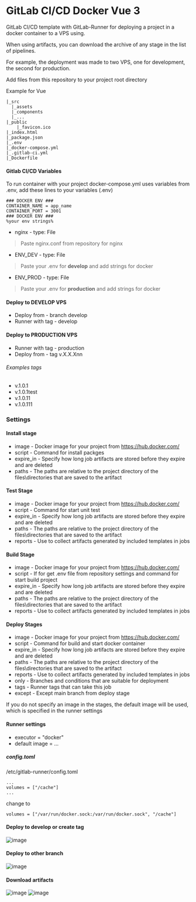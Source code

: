 # GitLab CI/CD Docker Vue 3

GitLab CI/CD template with GitLab-Runner for deploying a project in a docker container to a VPS using.

When using artifacts, you can download the archive of any stage in the list of pipelines.

For example, the deployment was made to two VPS, one for development, the second for production.

Add files from this repository to your project root directory

Example for Vue
```
|_src
  |_assets
  |_components
  |_...
|_public
    |_favicon.ico
|_index.html
|_package.json
|_.env
|_docker-compose.yml
|_.gitlab-ci.yml
|_Dockerfile
```

#### Gitlab CI/CD Variables
To run container with your project docker-compose.yml uses variables from .env, add these lines to your variables (.env)
```
### DOCKER ENV ###
CONTAINER_NAME = app_name
CONTAINER_PORT = 3001
### DOCKER ENV ###
%your env strings%
```

- nginx - type: File
> Paste nginx.conf from repository for nginx
- ENV_DEV -  type: File 
> Paste your .env for **develop** and add strings for docker
- ENV_PROD - type: File
> Paste your .env for **production** and add strings for docker

#### Deploy to DEVELOP VPS
- Deploy from - branch develop
- Runner with tag - develop

#### Deploy to PRODUCTION VPS
- Runner with tag - production
- Deploy from - tag v.X.X.Xnn

###### Examples tags
- v.1.0.1
- v.1.0.1test
- v.1.0.11
- v.1.0.111

### Settings
#### Install stage
- image - Docker image for your project from https://hub.docker.com/
- script - Command for install packges
- expire_in - Specify how long job artifacts are stored before they expire and are deleted
- paths - The paths are relative to the project directory of the files\directories that are saved to the artifact

#### Test Stage
- image - Docker image for your project from https://hub.docker.com/
- script - Command for start unit test
- expire_in - Specify how long job artifacts are stored before they expire and are deleted
- paths - The paths are relative to the project directory of the files\directories that are saved to the artifact
- reports - Use to collect artifacts generated by included templates in jobs

#### Build Stage
- image - Docker image for your project from https://hub.docker.com/
- script - If for get .env file from repository settings and command for start build project
- expire_in - Specify how long job artifacts are stored before they expire and are deleted
- paths - The paths are relative to the project directory of the files\directories that are saved to the artifact
- reports - Use to collect artifacts generated by included templates in jobs

#### Deploy Stages
- image - Docker image for your project from https://hub.docker.com/
- script - Command for build and start docker container
- expire_in - Specify how long job artifacts are stored before they expire and are deleted
- paths - The paths are relative to the project directory of the files\directories that are saved to the artifact
- reports - Use to collect artifacts generated by included templates in jobs
- only - Branches and conditions that are suitable for deployment
- tags - Runner tags that can take this job
- except - Except main branch from deploy stage

If you do not specify an image in the stages, the default image will be used, which is specified in the runner settings

#### Runner settings
 - executor = "docker"
 - default image = ...

##### config.toml
/etc/gitlab-runner/config.toml
```
...
volumes = ["/cache"]
...
```
change to
```
volumes = ["/var/run/docker.sock:/var/run/docker.sock", "/cache"]
```

#### Deploy to develop or create tag
![image](https://user-images.githubusercontent.com/32634559/204368983-1f9ae39d-b008-49c8-bd43-b35e83fa7b63.png)

#### Deploy to other branch
![image](https://user-images.githubusercontent.com/32634559/204371127-600db8e4-b1d7-4bbb-9543-88e8e6cfee72.png)

#### Download artifacts
![image](https://user-images.githubusercontent.com/32634559/220139608-b9ca6a1b-30d8-4691-9408-3b875527733f.png)
![image](https://user-images.githubusercontent.com/32634559/220139512-32eb6acf-7614-4f2f-a546-c94759640cc9.png)